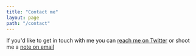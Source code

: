 ```yaml
---
title: "Contact me"
layout: page
path: "/contact"
---
```


If you'd like to get in touch with me you can [reach me on Twitter](http://www.twitter.com/rossysheil) or shoot me a [note on email](rossjsheil@gmail.com)